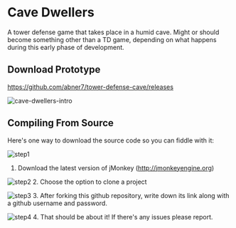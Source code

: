 Cave Dwellers
==================

A tower defense game that takes place in a humid cave. Might or should become something other than a TD game, depending on what happens during this early phase of development.

Download Prototype
--------
https://github.com/abner7/tower-defense-cave/releases

![cave-dwellers-intro](https://f.cloud.github.com/assets/4027178/1918044/a1a17c00-7db0-11e3-8fbc-7a16630e3134.gif)

Compiling From Source
--------
Here's one way to download the source code so you can fiddle with it:

![step1](https://f.cloud.github.com/assets/4027178/1884444/f5828ada-79a0-11e3-8949-7efd42c69178.png)
1. Download the latest version of jMonkey (http://jmonkeyengine.org)

![step2](https://f.cloud.github.com/assets/4027178/1884585/e6609cd6-79a5-11e3-9e23-85921905bb87.png)
2. Choose the option to clone a project

![step3](https://f.cloud.github.com/assets/4027178/1935401/345b3682-7ef9-11e3-8233-43daf2453d62.png)
3. After forking this github repository, write down its link along with a github username and password.

![step4](https://f.cloud.github.com/assets/4027178/1935664/7816da40-7efc-11e3-8e48-6cffb291c611.png)
4. That should be about it! If there's any issues please report.
